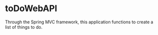 # toDoWebAPI
Through the Spring MVC framework, this application functions to create a list of things to do.
